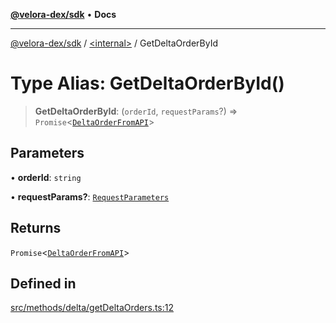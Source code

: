 [**@velora-dex/sdk**](../../README.md) • **Docs**

***

[@velora-dex/sdk](../../globals.md) / [\<internal\>](../README.md) / GetDeltaOrderById

# Type Alias: GetDeltaOrderById()

> **GetDeltaOrderById**: (`orderId`, `requestParams`?) => `Promise`\<[`DeltaOrderFromAPI`](../../type-aliases/DeltaOrderFromAPI.md)\>

## Parameters

• **orderId**: `string`

• **requestParams?**: [`RequestParameters`](RequestParameters.md)

## Returns

`Promise`\<[`DeltaOrderFromAPI`](../../type-aliases/DeltaOrderFromAPI.md)\>

## Defined in

[src/methods/delta/getDeltaOrders.ts:12](https://github.com/paraswap/paraswap-sdk/blob/master/src/methods/delta/getDeltaOrders.ts#L12)
